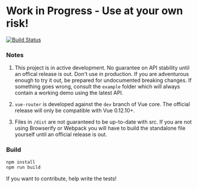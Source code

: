 # Work in Progress - Use at your own risk!

[![Build Status](https://img.shields.io/circleci/project/vuejs/vue-router/master.svg)](https://circleci.com/gh/vuejs/vue-router)

### Notes

1. This project is in active development. No guarantee on API stability until an offical release is out. Don't use in production. If you are adventurous enough to try it out, be prepared for undocumented breaking changes. If something goes wrong, consult the `example` folder which will always contain a working demo using the latest API.

2. `vue-router` is developed against the `dev` branch of Vue core. The official release will only be compatible with Vue 0.12.10+.

3. Files in `/dist` are not guaranteed to be up-to-date with src. If you are not using Browserify or Webpack you will have to build the standalone file yourself until an official release is out.

### Build

``` bash
npm install
npm run build
```

If you want to contribute, help write the tests!

